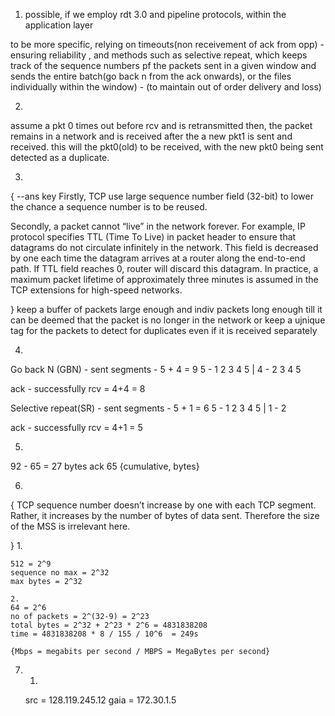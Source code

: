 1. possible, if we employ rdt 3.0 and pipeline protocols, within the application layer

to be more specific, relying on timeouts(non receivement of ack from opp) - ensuring reliability , and methods such as selective repeat, which keeps track of the sequence numbers pf the packets sent in a given window and sends the entire batch(go back n from the ack onwards), or the files individually within the window) - (to maintain out of order delivery and loss)

2.

assume a pkt 0 times out before rcv and is retransmitted
then, the packet remains in a network and is received after the a new pkt1 is sent and received. this will the pkt0(old) to be received, with the new pkt0 being sent detected as a duplicate.

3.

{  --ans key
    Firstly, TCP use large sequence number field (32-bit) to lower the chance a sequence number is to be reused.

Secondly, a packet cannot “live” in the network forever. For example, IP protocol specifies TTL (Time To Live) in packet header to ensure that datagrams do not circulate infinitely in the network. 
This field is decreased by one each time the datagram arrives at a router along the end-to-end path. If TTL field reaches 0, router will discard this datagram. In practice, a maximum packet lifetime of approximately three minutes is assumed in the TCP extensions for high-speed networks.

}
keep a buffer of packets large enough and indiv packets long enough till it can be deemed that the packet is no longer in the network or keep a ujnique tag for the packets to detect for duplicates even if it is received separately

4.
Go back N (GBN) -
sent segments -
5 + 4 = 9
5 - 1 2 3 4 5  |  4 - 2 3 4 5

ack - 
successfully rcv = 4+4 = 8

Selective repeat(SR) -
sent segments -
5 + 1 = 6
5 - 1 2 3 4 5  |  1 - 2


ack - 
successfully rcv = 4+1 = 5

5.
  92 - 65 = 27 bytes
  ack 65 {cumulative, bytes}

6.

{
    TCP sequence number doesn’t increase by one with each TCP segment. Rather, it increases by the number of bytes of data sent. Therefore the size of the MSS is irrelevant here.

}
    1.

    512 = 2^9
    sequence no max = 2^32
    max bytes = 2^32

    2.
    64 = 2^6
    no of packets = 2^(32-9) = 2^23
    total bytes = 2^32 + 2^23 * 2^6 = 4831838208
    time = 4831838208 * 8 / 155 / 10^6  = 249s
    
    {Mbps = megabits per second / MBPS = MegaBytes per second}

7.
    1.

    src = 128.119.245.12
    gaia = 172.30.1.5




